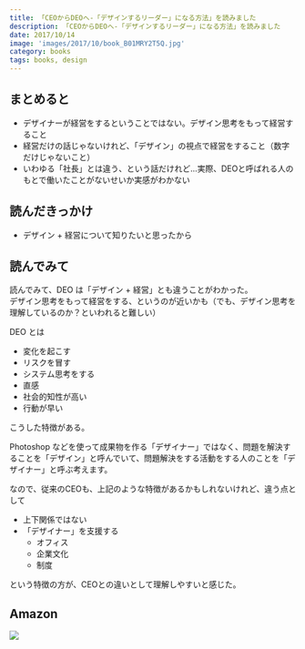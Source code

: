 ```yaml
---
title: 「CEOからDEOへ‐「デザインするリーダー」になる方法」を読みました
description: 「CEOからDEOへ‐「デザインするリーダー」になる方法」を読みました
date: 2017/10/14
image: 'images/2017/10/book_B01MRY2T5Q.jpg'
category: books
tags: books, design
---
```


## まとめると

- デザイナーが経営をするということではない。デザイン思考をもって経営すること
- 経営だけの話じゃないけれど、「デザイン」の視点で経営をすること（数字だけじゃないこと）
- いわゆる「社長」とは違う、という話だけれど...実際、DEOと呼ばれる人のもとで働いたことがないせいか実感がわかない

## 読んだきっかけ

- デザイン + 経営について知りたいと思ったから

## 読んでみて

読んでみて、DEO は「デザイン + 経営」とも違うことがわかった。  
デザイン思考をもって経営をする、というのが近いかも（でも、デザイン思考を理解しているのか？といわれると難しい）

DEO とは

- 変化を起こす
- リスクを冒す
- システム思考をする
- 直感
- 社会的知性が高い
- 行動が早い

こうした特徴がある。

Photoshop などを使って成果物を作る「デザイナー」ではなく、問題を解決することを「デザイン」と呼んでいて、問題解決をする活動をする人のことを「デザイナー」と呼ぶ考えます。

なので、従来のCEOも、上記のような特徴があるかもしれないけれど、違う点として

- 上下関係ではない
- 「デザイナー」を支援する
  - オフィス
  - 企業文化
  - 制度

という特徴の方が、CEOとの違いとして理解しやすいと感じた。

## Amazon

[![](http://images-jp.amazon.com/images/P/B01MRY2T5Q.09.MAIN._SCLZZZZZZZ_.jpg)](https://www.amazon.co.jp/dp/B01MRY2T5Q/)
